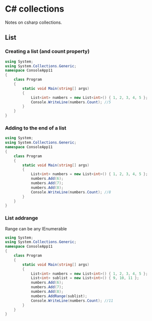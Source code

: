 # C# collections
Notes on csharp collections.

## List
### Creating a list (and count property)
```cs
using System;
using System.Collections.Generic;
namespace ConsoleApp11
{
    class Program
    {
        static void Main(string[] args)
        {
            List<int> numbers = new List<int>() { 1, 2, 3, 4, 5 };
            Console.WriteLine(numbers.Count); //5
        }
    }
}
```
### Adding to the end of a list
```cs
using System;
using System.Collections.Generic;
namespace ConsoleApp11
{
    class Program
    {
        static void Main(string[] args)
        {
            List<int> numbers = new List<int>() { 1, 2, 3, 4, 5 };
            numbers.Add(6);
            numbers.Add(7);
            numbers.Add(8);
            Console.WriteLine(numbers.Count); //8
        }
    }
}
```
### List addrange
Range can be any IEnumerable
```cs
using System;
using System.Collections.Generic;
namespace ConsoleApp11
{
    class Program
    {
        static void Main(string[] args)
        {
            List<int> numbers = new List<int>() { 1, 2, 3, 4, 5 };
            List<int> sublist = new List<int>() { 9, 10, 11 };
            numbers.Add(6);
            numbers.Add(7);
            numbers.Add(8);
            numbers.AddRange(sublist);
            Console.WriteLine(numbers.Count); //11
        }
    }
}
```